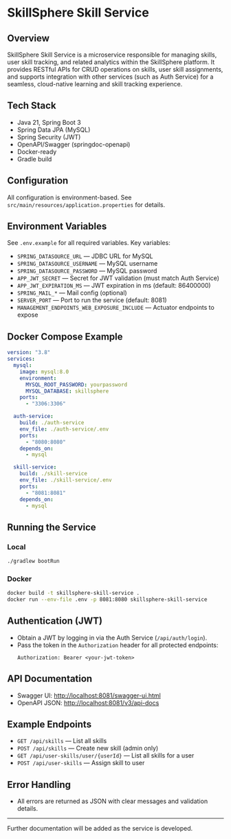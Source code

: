 # SkillSphere Skill Service

## Overview

SkillSphere Skill Service is a microservice responsible for managing skills, user skill tracking, and related analytics within the SkillSphere platform. It provides RESTful APIs for CRUD operations on skills, user skill assignments, and supports integration with other services (such as Auth Service) for a seamless, cloud-native learning and skill tracking experience.

## Tech Stack

- Java 21, Spring Boot 3
- Spring Data JPA (MySQL)
- Spring Security (JWT)
- OpenAPI/Swagger (springdoc-openapi)
- Docker-ready
- Gradle build

## Configuration

All configuration is environment-based. See `src/main/resources/application.properties` for details.

## Environment Variables

See `.env.example` for all required variables. Key variables:

- `SPRING_DATASOURCE_URL` — JDBC URL for MySQL
- `SPRING_DATASOURCE_USERNAME` — MySQL username
- `SPRING_DATASOURCE_PASSWORD` — MySQL password
- `APP_JWT_SECRET` — Secret for JWT validation (must match Auth Service)
- `APP_JWT_EXPIRATION_MS` — JWT expiration in ms (default: 86400000)
- `SPRING_MAIL_*` — Mail config (optional)
- `SERVER_PORT` — Port to run the service (default: 8081)
- `MANAGEMENT_ENDPOINTS_WEB_EXPOSURE_INCLUDE` — Actuator endpoints to expose

## Docker Compose Example

```yaml
version: "3.8"
services:
  mysql:
    image: mysql:8.0
    environment:
      MYSQL_ROOT_PASSWORD: yourpassword
      MYSQL_DATABASE: skillsphere
    ports:
      - "3306:3306"

  auth-service:
    build: ./auth-service
    env_file: ./auth-service/.env
    ports:
      - "8080:8080"
    depends_on:
      - mysql

  skill-service:
    build: ./skill-service
    env_file: ./skill-service/.env
    ports:
      - "8081:8081"
    depends_on:
      - mysql
```

## Running the Service

### Local

```sh
./gradlew bootRun
```

### Docker

```sh
docker build -t skillsphere-skill-service .
docker run --env-file .env -p 8081:8080 skillsphere-skill-service
```

## Authentication (JWT)

- Obtain a JWT by logging in via the Auth Service (`/api/auth/login`).
- Pass the token in the `Authorization` header for all protected endpoints:
  ```
  Authorization: Bearer <your-jwt-token>
  ```

## API Documentation

- Swagger UI: [http://localhost:8081/swagger-ui.html](http://localhost:8081/swagger-ui.html)
- OpenAPI JSON: [http://localhost:8081/v3/api-docs](http://localhost:8081/v3/api-docs)

## Example Endpoints

- `GET /api/skills` — List all skills
- `POST /api/skills` — Create new skill (admin only)
- `GET /api/user-skills/user/{userId}` — List all skills for a user
- `POST /api/user-skills` — Assign skill to user

## Error Handling

- All errors are returned as JSON with clear messages and validation details.

---

Further documentation will be added as the service is developed.
